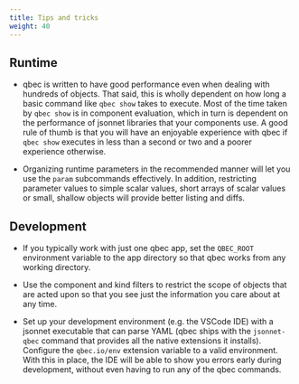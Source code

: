 ```yaml
---
title: Tips and tricks
weight: 40
---
```


## Runtime

* qbec is written to have good performance even when dealing with hundreds of objects. That said,
  this is wholly dependent on how long a basic command like `qbec show` takes to execute. Most of the
  time taken by `qbec show` is in component evaluation, which in turn is dependent on the performance
  of jsonnet libraries that your components use. A good rule of thumb is that you will have an 
  enjoyable experience with qbec if `qbec show` executes in less than a second or two and a poorer
  experience otherwise.
  
* Organizing runtime parameters in the recommended manner will let you use the `param` subcommands
  effectively. In addition, restricting parameter values to simple scalar values, short arrays
  of scalar values or small, shallow objects will provide better listing and diffs.
  
## Development

* If you typically work with just one qbec app, set the `QBEC_ROOT` environment variable to the app
  directory so that qbec works from any working directory.

* Use the component and kind filters to restrict the scope of objects that are acted upon so that you
  see just the information you care about at any time.

* Set up your development environment (e.g. the VSCode IDE) with a jsonnet executable that can 
  parse YAML (qbec ships with the `jsonnet-qbec` command that provides all the native extensions it
  installs). Configure the `qbec.io/env` extension variable to a valid environment. With this in place,
  the IDE will be able to show you errors early during development, without even having to run any
  of the qbec commands. 
 